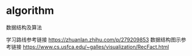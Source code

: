 # algorithm

数据结构及算法

学习路线参考链接 https://zhuanlan.zhihu.com/p/279209853
数据结构图示参考链接 https://www.cs.usfca.edu/~galles/visualization/RecFact.html

